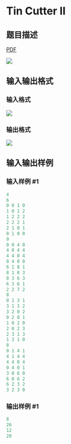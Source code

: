 # Tin Cutter II

## 题目描述

[problemUrl]: https://uva.onlinejudge.org/index.php?option=com_onlinejudge&Itemid=8&category=441&page=show_problem&problem=3953

[PDF](https://uva.onlinejudge.org/external/125/p12509.pdf)

![](https://cdn.luogu.com.cn/upload/vjudge_pic/UVA12509/268f1c6ba76ee3e46885823c95b9df35f80221c8.png)

## 输入输出格式

### 输入格式

![](https://cdn.luogu.com.cn/upload/vjudge_pic/UVA12509/baac6893ac8ecf797f5593efb81ee3936203c6de.png)

### 输出格式

![](https://cdn.luogu.com.cn/upload/vjudge_pic/UVA12509/2e0932bb2f8b59e24d2835c163a12814813d2169.png)

## 输入输出样例

### 输入样例 #1

```cpp
4
6
0 0 1 0
1 0 1 2
1 2 2 2
2 2 2 1
2 1 0 1
0 1 0 0
9
0 0 4 0
4 0 4 4
4 4 0 4
0 4 0 0
6 1 8 1
8 1 8 3
8 3 6 3
6 3 6 1
2 2 7 2
8
0 1 3 1
3 1 3 2
3 2 0 2
0 2 0 1
1 0 2 0
2 0 2 3
2 3 1 3
1 3 1 0
8
0 1 4 1
4 1 4 4
4 4 0 4
0 4 0 1
3 0 6 0
6 0 6 2
6 2 3 2
3 2 3 0
```


### 输出样例 #1

```cpp
8
26
12
20
```


